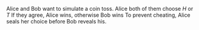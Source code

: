 Alice and Bob want to simulate a coin toss.
Alice both of them choose $H$ or $T$ 
If they agree, Alice wins, otherwise Bob wins
To prevent cheating, Alice seals her choice before Bob reveals his.

